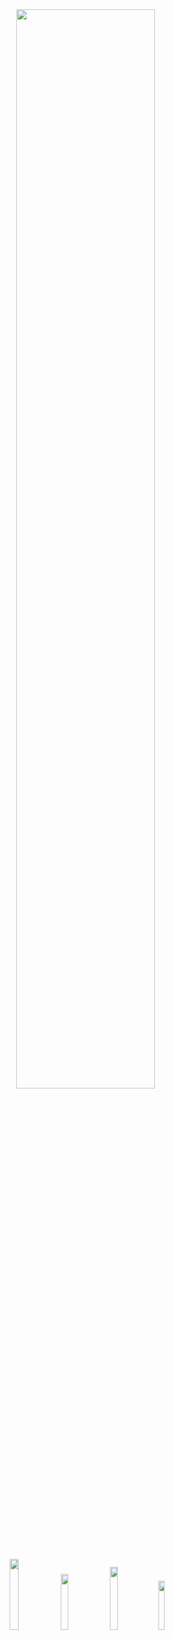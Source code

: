  <div align="center" >
 <a href="https://discord.com/users/406416295349714944" title="Discord Profile"><img width="70%" src="https://lanyard-profile-readme.vercel.app/api/406416295349714944?&borderRadius=10px"> 
</div>
 
  <p align="center">
 <a href="https://discord.gg/SxWKF4HsSY" target"blank_"><img width="18%" src="https://img.shields.io/badge/Discord%20-191717.svg?&style=for-the-badge&logo=discord&logoColor=ff0080"></a>
  <a href="https://github.com/RXBUNYO" target"blank_"><img width="16%" src="https://img.shields.io/badge/GitHub%20-191717.svg?&style=for-the-badge&logo=github&logoColor=ff0080"></a>
  <a href="https://open.spotify.com/user/ascibunyo61?si=3fc6162d7bc54b2e" target"blank_"><img width="17%" src="https://img.shields.io/badge/Spotify%20-191717.svg?&style=for-the-badge&logo=spotify&logoColor=ff0080"></a>
 <a href="https://steamcommunity.com/id/rxbunyo" target"blank_"><img width="15%" src="https://img.shields.io/badge/steam%20-191717.svg?&style=for-the-badge&logo=steam&logoColor=ff0080"></a>

